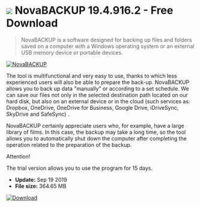 # ![](https://cdn.softexe.net/static/icon/win.gif) NovaBACKUP 19.4.916.2 - Free Download

> NovaBACKUP is a software designed for backing up files and folders saved on a computer with a Windows operating system or an external USB memory device or portable devices.

[![NovaBACKUP](https:https://tse3.mm.bing.net/th?id=OIP.4roT5wn0zDuTf1f1Ru4kTwHaGq&pid=Api)](https://softexe.net/win/disks-files/data-recovery/novabackup:hebR.html)

The tool is multifunctional and very easy to use, thanks to which less experienced users will also be able to prepare the back-up. NovaBACKUP allows you to back up data "manually" or according to a set schedule. We can save our files not only in the selected destination path located on our hard disk, but also on an external device or in the cloud (such services as: Dropbox, OneDrive, OneDrive for Business, Google Drive, iDriveSync, SkyDrive and SafeSync) .
 
 NovaBACKUP certainly appreciate users who, for example, have a large library of films. In this case, the backup may take a long time, so the tool allows you to automatically shut down the computer after completing the operation related to the preparation of the backup.
 
 Attention!
 
 The trial version allows you to use the program for 15 days.


- **Update:** Sep 19 2019
- **File size:** 364.65 MB

[![Download](https://cdn.softexe.net/static/img/download.png)](https://softexe.net/win/disks-files/data-recovery/novabackup:hebR.html)


